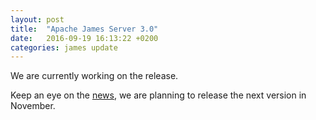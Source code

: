 ```yaml
---
layout: post
title:  "Apache James Server 3.0"
date:   2016-09-19 16:13:22 +0200
categories: james update
---
```


We are currently working on the release.

Keep an eye on the [news][news], we are planning to release the next version in November.

[news]: http://james.apache.org/newsarchive.html
